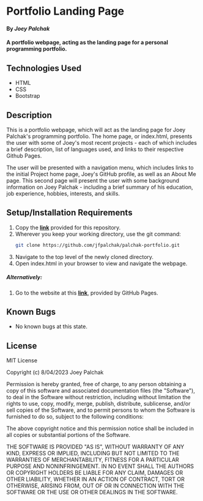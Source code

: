 # Portfolio Landing Page

#### By _Joey Palchak_

#### A portfolio webpage, acting as the landing page for a personal programming portfolio.

## Technologies Used

* HTML
* CSS
* Bootstrap

## Description

This is a portfolio webpage, which will act as the landing page for Joey Palchak's programming portfolio. The home page, or index.html, presents the user with some of Joey's most recent projects - each of which includes a brief description, list of languages used, and links to their respective Github Pages.

The user will be presented with a navigation menu, which includes links to the initial Project home page, Joey's GitHub profile, as well as an About Me page. This second page will present the user with some background information on Joey Palchak - including a brief summary of his education, job experience, hobbies, interests, and skills.

## Setup/Installation Requirements

1. Copy the **[link](https://github.com/jfpalchak/palchak-portfolio.git)** provided for this repository.
2. Wherever you keep your working directory, use the git command:
    ```bash
    git clone https://github.com/jfpalchak/palchak-portfolio.git
    ```
3. Navigate to the top level of the newly cloned directory.
4. Open index.html in your browser to view and navigate the webpage.

##### _Alternatively:_

1. Go to the website at this **[link](https://jfpalchak.github.io/palchak-portfolio/)**, provided by GitHub Pages.


## Known Bugs

* No known bugs at this state.

## License

MIT License

Copyright (c) 8/04/2023 Joey Palchak

Permission is hereby granted, free of charge, to any person obtaining a copy of this software and associated documentation files (the "Software"), to deal in the Software without restriction, including without limitation the rights to use, copy, modify, merge, publish, distribute, sublicense, and/or sell copies of the Software, and to permit persons to whom the Software is furnished to do so, subject to the following conditions:  

The above copyright notice and this permission notice shall be included in all copies or substantial portions of the Software.  

THE SOFTWARE IS PROVIDED "AS IS", WITHOUT WARRANTY OF ANY KIND, EXPRESS OR IMPLIED, INCLUDING BUT NOT LIMITED TO THE WARRANTIES OF MERCHANTABILITY, FITNESS FOR A PARTICULAR PURPOSE AND NONINFRINGEMENT. IN NO EVENT SHALL THE AUTHORS OR COPYRIGHT HOLDERS BE LIABLE FOR ANY CLAIM, DAMAGES OR OTHER LIABILITY, WHETHER IN AN ACTION OF CONTRACT, TORT OR OTHERWISE, ARISING FROM, OUT OF OR IN CONNECTION WITH THE SOFTWARE OR THE USE OR OTHER DEALINGS IN THE SOFTWARE.